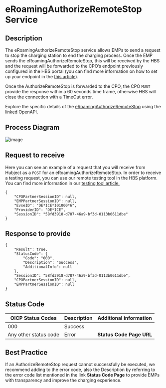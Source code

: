 
# eRoamingAuthorizeRemoteStop Service

## Description

The eRoamingAuthorizeRemoteStop service allows EMPs to send a request to stop
the charging station to end the charging process. Once the EMP sends the
eRoamingAuthorizeRemoteStop, this will be received by the HBS and the request
will be forwarded to the CPO’s endpoint previously configured in the HBS
portal (you can find more information on how to set up your endpoint in the
[this article](https://support.hubject.com/hc/en-us/articles/4403736387089-2-7-Service-type-settings)).

Once the AuthorizeRemoteStop is forwarded to the CPO, the CPO `MUST` provide
the response within a 60 seconds time frame, otherwise HBS will close the
connection with a TimeOut error.

Explore the specific details of the
[eRoamingAuthorizeRemoteStop](https://hubject.github.io/oicp-cpo-2.3-api-doc/#tag/eRoamingAuthorization/operation/eRoamingAuthorizeRemoteStop_v2.1)
using the linked OpenAPI.

## Process Diagram

![image](https://github.com/FirasHubject/OICP23_Integration_Guide/assets/135227574/3ec558e1-8dd6-44b4-89e7-702a8038d642)

## Request to receive

Here you can see an example of a request that you will receive from Hubject as
a `POST` for an eRoamingAuthorizeRemoteStop. In order to receive a testing
request, you can use our remote testing tool in the HBS platform. You can find
more information in our [testing tool
article.](https://support.hubject.com/hc/en-us/articles/360013387818-Remote-Testing-Tool)

    
    
    {
        "CPOPartnerSessionID": null,
        "EMPPartnerSessionID": null,
        "EvseID": "DE*ICE*I01000*6",
        "ProviderID": "DE*ICE",
        "SessionID": "58fd3918-d787-46a9-bf3d-0113b0611dbe"
    }

## Response to provide

    
    
    {
        "Result": true,
        "StatusCode": {
            "Code": "000",
            "Description": "Success",
            "AdditionalInfo": null
        },
        "SessionID": "58fd3918-d787-46a9-bf3d-0113b0611dbe",
        "CPOPartnerSessionID": null,
        "EMPPartnerSessionID": null
    }

## Status Code
| OICP Status Codes | Description | Additional information |
| ----------------- | ----------- | ----------------------
| 000               | Success     |                        |
| Any other status code | Error   |  **Status Code Page URL** |
  
## Best Practice

If an AuthorizeRemoteStop request cannot successfully be executed, we
recommend adding to the error code, also the Description by referring to the
error code list mentioned in the link **Status Code Page** to provide EMPs
with transparency and improve the charging experience.
